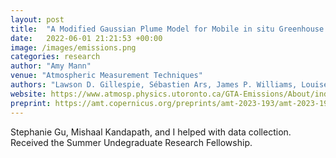 ```yaml
---
layout: post
title:  "A Modified Gaussian Plume Model for Mobile in situ Greenhouse Gas Measurements"
date:   2022-06-01 21:21:53 +00:00
image: /images/emissions.png
categories: research
author: "Amy Mann"
venue: "Atmospheric Measurement Techniques"
authors: "Lawson D. Gillespie, Sébastien Ars, James P. Williams, Louise Klotz, Tianjie Feng, Stephanie Gu,Mishaal Kandapath, <strong>Amy Mann</strong>, Michael Raczkowski, Mary Kang, Felix Vogel, and Debra Wunch"
website: https://www.atmosp.physics.utoronto.ca/GTA-Emissions/About/index.html
preprint: https://amt.copernicus.org/preprints/amt-2023-193/amt-2023-193.pdf
---
```

Stephanie Gu, Mishaal Kandapath, and I helped with data collection. Received the Summer Undegraduate Research Fellowship. 
